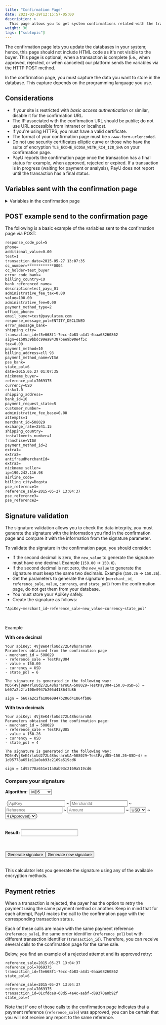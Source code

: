 ```yaml
---
title: "Confirmation Page"
date: 2021-03-29T12:15:57-05:00
description: >
  This page allows you to get system confirmations related with the transaction results. You can update your system's inventories, orders, or databases. This page is not visible to the customer and its goal is to enable communication between systems. The data is sent via the HTTP POST method. </br>If the payer generates payment retries during the payment process, a confirmation page is generated for each transaction. This page is invoked for approved and rejected states.
weight: 30
tags: ["subtopic"]
---
```

<script src="https://ajax.aspnetcdn.com/ajax/jquery.validate/1.13.0/jquery.validate.min.js"></script>
<script src="https://ajax.aspnetcdn.com/ajax/jquery.validate/1.13.0/additional-methods.min.js"></script>
<script src="/js/signature-generator/md5.js"></script>
<script src="/js/signature-generator/sha1.js"></script>
<script src="/js/signature-generator/sha256.js"></script>
<script src="/js/signature-generator/signature-generator.js"></script>

The confirmation page lets you update the databases in your system; hence, this page should not include HTML code as it's not visible to the buyer. This page is optional; when a transaction is complete (i.e., when approved, rejected, or when canceled) our platform sends the variables via the HTTP POST method.

In the confirmation page, you must capture the data you want to store in the database. This capture depends on the programming language you use.

## Considerations
* If your site is restricted with _basic access authentication_ or similar, disable it for the confirmation URL.
* The IP associated with the confirmation URL should be public; do not use URL accessible from intranet or localhost.
* If you're using HTTPS, you must have a valid certificate.
* The format of your confirmation page must be `x-www-form-urlencoded`.
* Do not use security certificates elliptic curve or those who have the suite of encryption `TLS_ECDHE_ECDSA_WITH_RC4_128_SHA` on your confirmation page.
* PayU reports the confirmation page once the transaction has a final status for example, when approved, rejected or expired. If a transaction is in progress (waiting for payment or analysis), PayU does not report until the transaction has a final status.
 
## Variables sent with the confirmation page

<details>
<summary>Variables in the confirmation page</summary>
<br>
<div class="variables"></div>

| Field | Type | Size | Description |
|-|-|-|-|
| merchant_id | Numeric | 12 | Merchant’s ID number in PayU’s system, you find this number in the account creation mail. |
| state_pol | Alphanumeric | 32 | Indicates the status of the transaction in the system.<br>[See the transaction status in the given column]({{< ref "response-codes-and-variables.html#response-codes-sent-to-the-confirmation-page" >}}). |
| risk | Decimal (#.00) | — | Risk associated with the transaction. Values between 0 and 1.<br>The higher value, the greater the risk.<br>Format `###.00`. |
| response_code_pol | Alphanumeric | 255 | PayU’s response code.<br>[See the response codes in the given column]({{< ref "response-codes-and-variables.html#response-codes-sent-to-the-confirmation-page" >}}). |
| reference_sale | Alphanumeric | 255 | Reference of the sale or order. It must be unique for each transaction that is sent to the system. |
| reference_pol | Alphanumeric | 255 | The reference or transaction number generated by PayU. |
| sign | Alphanumeric | 255 | Digital signature created for each of one the transactions. |
| extra1 | Alphanumeric | 255 | Additional field to send information about the purchase. |
| extra2 | Alphanumeric | 255 | Additional field to send information about the purchase. |
| payment_method | Numeric | — | The internal identifier of the payment method used.<br>[See the codes of the payment methods]({{< ref "response-codes-and-variables.html#codes-of-the-payment-methods" >}}). |
| payment_method_type | Numeric | — | The payment method type used for the payment. |
| installments_number | Numeric | — | Number of installments in which the credit card payment was deferred. |
| value | Numeric | 14,2 | Total amount of the transaction. It can contain two decimal digits. For example, 10000.00 or 10000 |
| tax | Numeric | 14,2 | VAT value of the transaction, if VAT zero is sent the system will automatically apply the 19%. It can contain two decimal digits. For example: 19000.00. In case you have no VAT you should fill out 0. |
| additional_value | Numeric | 14,2 | Non commissionaire Additional Value. |
| transaction_date | Date(YYYY-MM-DD HH:mm:ss) | — | The date the transaction was made. |
| currency | Alphanumeric | 3 | The currency in which the payment is made.<br>[See the accepted currencies]({{< ref "response-codes-and-variables.html#accepted-currencies" >}}). |
| email_buyer | Alphanumeric | 255 | Field that contains the buyer’s e-mail address to notify the transaction’s result. It's recommended to validate it when the data is taken from a form. |
| cus | Alphanumeric | 64 | The cus (unique tracking code) is the payment’s reference within the Bank, it applies only to payments with PSE |
| pse_bank | Alphanumeric | 255 | The name of the bank, applies only to payments with PSE. |
| test | Boolean (true, false) | — | Variable to identify whether the operation was a test. |
| description | Alphanumeric | 255 | Description of the sale. |
| billing_address | Alphanumeric | 255 | The billing address |
| shipping_address | Alphanumeric | 50 | The delivery address for the merchandise. |
| phone | Alphanumeric | 20 | The buyer’s residence phone. |
| office_phone | Alphanumeric | 20 | The buyer’s daytime phone. |
| account_number_ach | Alphanumeric | 36 | The transaction’s identifier. |
| account_type_ach | Alphanumeric | 36 | The transaction’s identifier. |
| administrative_fee | Decimal (#.00) | — | Value of the administrative fee |
| administrative_fee_base | Decimal (#.00) | — | Base value of the administrative fee |
| administrative_fee_tax | Decimal (#.00) | — | Tax value of the administrative fee |
| airline_code | Alphanumeric | 4 | Airline code |
| attempts | Numeric | — | Number of attempts of sending the confirmation. |
| authorization_code | Alphanumeric | 12 | Sale’s authorization code |
| bank_id | Alphanumeric | 255 | Bank identifier |
| billing_city | Alphanumeric | 255 | The billing city. |
| billing_country | Alphanumeric | 2 | The ISO code of the country associated with the billing address. |
| commision_pol | Decimal (#.00) | — | Value of the commission. |
| commision_pol_currency | Alphanumeric | 3 | Currency of the commission |
| customer_number | Numeric | — | Customer number. |
| date | Date (YYYY-MM-DD HH:mm:ss) | — | Date of the operation. |
| error_code_bank | Alphanumeric | 255 | Error code of the bank. |
| error_message_bank | Alphanumeric | 255 | Error message of the bank |
| exchange_rate | Decimal (#.00) | — | Value of the exchange rate. |
| ip | Alphanumeric | 39 | The IP address from which the transaction was made. |
| nickname_buyer | Alphanumeric | 150 | Short name of the buyer. |
| nickname_seller | Alphanumeric | 150 | Short name of the seller. |
| payment_method_id | Numeric | — | Identifier of payment methods.<br>[See the codes of the payment methods]({{< ref "response-codes-and-variables.html#codes-of-the-payment-methods" >}}). |
| payment_request_state | Alphanumeric | 32 | Status of the payment request. |
| pse_reference1 | Alphanumeric | 255 | Reference no. 1 for PSE payments. |
| pse_reference2 | Alphanumeric | 255 | Reference no. 2 for PSE payments. |
| pse_reference3 | Alphanumeric | 255 | Reference no. 3 for PSE payments. |
| response_message_pol | Alphanumeric | 255 | PayU’s response message.<br>[See the response messages in the given column]({{< ref "response-codes-and-variables.html#response-codes-sent-to-the-confirmation-page" >}}). |
| shipping_city | Alphanumeric | 50 | The city where the merchandise is delivered. |
| shipping_country | Alphanumeric | 2 | The ISO code associated with the country where the merchandise is delivered. |
| transaction_bank_id | Alphanumeric | 255 | ID of the transaction in the bank's system. |
| transaction_id | Alphanumeric | 36 | Transaction identifier. |
| payment_method_name | Alfa Numeric | 255 | Payment method used in the payment, for example VISA. |

</details>

## POST example send to the confirmation page
The following is a basic example of the variables sent to the confirmation page via POST:

```HTML
response_code_pol=5
phone=
additional_value=0.00
test=1
transaction_date=2015-05-27 13:07:35
cc_number=************0004
cc_holder=test_buyer
error_code_bank=
billing_country=CO
bank_referenced_name=
description=test_payu_01
administrative_fee_tax=0.00
value=100.00
administrative_fee=0.00
payment_method_type=2
office_phone=
email_buyer=test@payulatam.com
response_message_pol=ENTITY_DECLINED
error_message_bank=
shipping_city=
transaction_id=f5e668f1-7ecc-4b83-a4d1-0aaa68260862
sign=e1b0939bbdc99ea84387bee9b90e4f5c
tax=0.00
payment_method=10
billing_address=cll 93
payment_method_name=VISA
pse_bank=
state_pol=6
date=2015.05.27 01:07:35
nickname_buyer=
reference_pol=7069375
currency=USD
risk=1.0
shipping_address=
bank_id=10
payment_request_state=R
customer_number=
administrative_fee_base=0.00
attempts=1
merchant_id=508029
exchange_rate=2541.15
shipping_country=
installments_number=1
franchise=VISA
payment_method_id=2
extra1=
extra2=
antifraudMerchantId=
extra3=
nickname_seller=
ip=190.242.116.98
airline_code=
billing_city=Bogota
pse_reference1=
reference_sale=2015-05-27 13:04:37
pse_reference3=
pse_reference2=
```

## Signature validation
The signature validation allows you to check the data integrity, you must generate the signature with the information you find in the confirmation page and compare it with the information from the signature parameter.

To validate the signature in the confirmation page, you should consider:

* If the second decimal is zero, the `new_value` to generate the signature must have one decimal. Example (`150.00` -> `150.0`).
* If the second decimal is not zero, the `new_value` to generate the signature must keep the same two decimals. Example (`150.26` -> `150.26`).
* Get the parameters to generate the signature (`merchant_id`, `reference_sale`, `value`, `currency`, and `state_pol`) from the confirmation page, do not get them from your database. 
* You must store your ApiKey safely.
* Create the signature as follows:

```HTML
"ApiKey~merchant_id~reference_sale~new_value~currency~state_pol"
```
<br>

Example

**With one decimal**

```
Your apiKey: 4Vj8eK4rloUd272L48hsrarnUA 
Parameters obtained from the confirmation page
- merchant_id = 508029
- reference_sale = TestPayU04
- value = 150.00
- currency = USD
- state_pol = 6

The signature is generated in the following way: 
MD5(4Vj8eK4rloUd272L48hsrarnUA~508029~TestPayU04~150.0~USD~6) = b607a2c2fa100e0947b206d41864fb86

sign = b607a2c2fa100e0947b206d41864fb86
```

**With two decimals**

```
Your apiKey: 4Vj8eK4rloUd272L48hsrarnUA 
Parameters obtained from the confirmation page:
- merchant_id = 508029
- reference_sale = TestPayU05
- value = 150.26
- currency = USD
- state_pol = 4

The signature is generated in the following way: 
MD5(4Vj8eK4rloUd272L48hsrarnUA~508029~TestPayU05~150.26~USD~4) = 1d95778a651e11a0ab93c2169a519cd6

sign = 1d95778a651e11a0ab93c2169a519cd6 
```

### Compare your signature

<!-- Signature generator - confirmation page -->
<div id="blue-box">
<span class="grey-text-13">
<div>
<form method="POST" id="signature_form_confirmation_page" >
    <table>
        <span class="blue-text-13"><b>Algorithm: &nbsp;</b></span>
        <select id = "signature_algorithm_confirmation_page" class="calc_selector form_control">
            <option  value="md5">MD5</option>
            <option  value="sha1">SHA1</option>
            <option  value="sha256">SHA256</option>
        </select>
        <br>
        <br>
        <span class="calc_text">&nbsp;(</span>
        <input class="form_control" type="text"  id ="signature_apikey_confirmation_page" name = "signature_apikey_confirmation_page" placeholder="ApiKey" maxlength="26"> ~
        <input class="form_control number" type="text"  id ="signature_merchanId_confirmation_page" name = "signature_merchanId_confirmation_page" placeholder="MerchantId" maxlength="7"> ~
        <input class="form_control" type="text"  id ="signature_referenceCode_confirmation_page" name = "signature_referenceCode_confirmation_page" placeholder="Reference" maxlength="255"> ~
        <input class="form_control  number" type="text" id ="signature_amount_confirmation_page" name = "signature_amount_confirmation_page" placeholder="Amount" maxlength="14"> ~
        <select id = "signature_currency_confirmation_page" class="calc_selector form_control" >
            <option  value="USD">USD</option>
            <option  value="COP">COP</option>
            <option  value="MXN">MXN</option>
            <option  value="ARS">ARS</option>
            <option  value="PEN">PEN</option>
            <option  value="BRL">BRL</option>
            <option  value="CLP">CLP</option>
        </select> ~
        <select id = "signature_state_pol_confirmation_page" class="calc_selector form_control" >
            <option  value="4">4 (Approved)</option>
            <option  value="6">6 (Declined)</option>
            <option  value="5">5 (Expired)</option>
        </select>
        <span class="calc_text">)</span>
        <br>
        <br>
        <br>
        <span class="blue-text-13"><b>Result:&nbsp;</b></span><input class="form_control" id ="signature_generated_confirmation_page" name = "signature_generated_confirmation_page" value = ""  readonly />
    </table>
    <br>
    <table width="50%"  border="0" cellspacing="2" cellpadding="2">
        <input type="button" name="signature_generate_confirmation_page" id="signature_generate_confirmation_page" value="Generate signature" >
        <input type="button" name="signature_generate_again_confirmation_page" id="signature_generate_again_confirmation_page" value="Generate new signature" >
    </table>
</form>
</div>
</span>
</div>
<!-- End of signature generator - confirmation page -->

This calculator lets you generate the signature using any of the available encryption methods.

## Payment retries
When a transaction is rejected, the payer has the option to retry the payment using the same payment method or another. Keep in mind that for each attempt, PayU makes the call to the confirmation page with the corresponding transaction status.

Each of these calls are made with the same payment reference (`reference_sale`), the same order identifier (`reference_pol`) but with different transaction identifier (`transaction_id`). Therefore, you can receive several calls to the confirmation page for the same sale.

Below, you find an example of a rejected attempt and its approved retry:

````
reference_sale=2015-05-27 13:04:37
reference_pol=7069375
transaction_id=f5e668f1-7ecc-4b83-a4d1-0aaa68260862
state_pol=6

reference_sale=2015-05-27 13:04:37
reference_pol=7069375
transaction_id=01cfdce8-68d5-4a4c-aabf-d89370a0b92f
state_pol=4
````

Note that if one of those calls to the confirmation page indicates that a payment reference (`reference_sale`) was approved, you can be certain that you will not receive any report to the same reference.